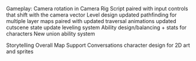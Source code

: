 Gameplay:
Camera rotation in Camera Rig Script paired with input controls that shift with the camera vector
Level design
updated pathfinding for multiple layer maps paired with updated traversal animations
updated cutscene state
update leveling system
Ability design/balancing + stats for characters
New union ability system

Storytelling
Overall Map
Support Conversations
character design for 2D art and sprites
